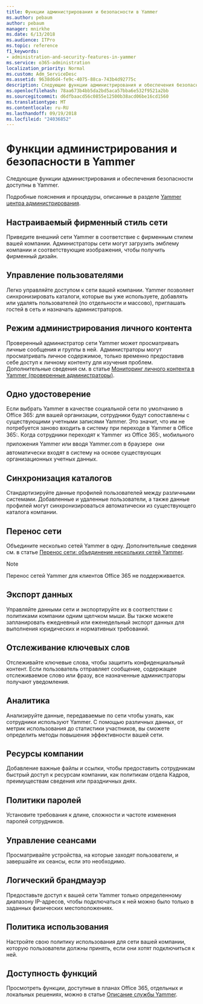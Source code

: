 ```yaml
---
title: Функции администрирования и безопасности в Yammer
ms.author: pebaum
author: pebaum
manager: mnirkhe
ms.date: 6/13/2018
ms.audience: ITPro
ms.topic: reference
f1_keywords:
- administration-and-security-features-in-yammer
ms.service: o365-administration
localization_priority: Normal
ms.custom: Adm_ServiceDesc
ms.assetid: 9638d6d4-fe9c-4075-88ca-743b4d92775c
description: Следующие функции администрирования и обеспечения безопасности доступны в Yammer.
ms.openlocfilehash: 78aa673b4bb5da2bd5aca57bba6e532f9521a2bb
ms.sourcegitcommit: d6dfbaacd56c0855e12500b38acd06be16cd1560
ms.translationtype: MT
ms.contentlocale: ru-RU
ms.lasthandoff: 09/19/2018
ms.locfileid: "24036852"
---
```

# <a name="administration-and-security-features-in-yammer"></a>Функции администрирования и безопасности в Yammer

Следующие функции администрирования и обеспечения безопасности доступны в Yammer.
  
Подробные пояснения и процедуры, описанные в разделе [Yammer центра администрирования](https://go.microsoft.com/fwlink/?LinkId=869688).
  
## <a name="custom-network-branding"></a>Настраиваемый фирменный стиль сети
<a name="bkmk_CustomNetworkBranding"> </a>

Приведите внешний сети Yammer в соответствие с фирменным стилем вашей компании. Администраторы сети могут загрузить эмблему компании и соответствующие изображения, чтобы получить фирменный дизайн.
  
## <a name="user-management"></a>Управление пользователями
<a name="bkmk_UserManagement"> </a>

Легко управляйте доступом к сети вашей компании. Yammer позволяет синхронизировать каталоги, которые вы уже используете, добавлять или удалять пользователей (по отдельности и массово), приглашать гостей в сеть и назначать администраторов.
  
## <a name="admin-private-content-mode"></a>Режим администрирования личного контента
<a name="bkmk_AdminPrivate"> </a>

Проверенный администратор сети Yammer может просматривать личные сообщения и группы в ней.  Администраторы могут просматривать личное содержимое, только временно предоставив себе доступ к личному контенту для изучения проблем.  Дополнительные сведения см. в статье [Мониторинг личного контента в Yammer (проверенные администраторы)](https://go.microsoft.com/fwlink/?LinkId=627479).
  
## <a name="single-identity"></a>Одно удостоверение
<a name="bkmk_o365_user_mapping"> </a>

Если выбрать Yammer в качестве социальной сети по умолчанию в Office 365: для вашей организации, сотрудники будут сопоставлены с существующими учетными записями Yammer. Это значит, что им не потребуется заново входить в систему при переходе в Yammer в Office 365:. Когда сотрудники переходят к Yammer  из Office 365:, мобильного приложения Yammer или вводя Yammer.com в браузере  они автоматически входят в систему на основе существующих организационных учетных данных.
  
## <a name="directory-synchronization"></a>Синхронизация каталогов
<a name="bkmk_DirectorySynchronization"> </a>

Стандартизируйте данные профилей пользователей между различными системами. Добавленные и удаленные пользователи, а также данные профилей могут синхронизироваться автоматически из существующего каталога компании.
  
## <a name="network-migration"></a>Перенос сети
<a name="bkmk_NetworkMigration"> </a>

Объедините несколько сетей Yammer в одну. Дополнительные сведения см. в статье [Перенос сети: объединение нескольких сетей Yammer](https://go.microsoft.com/fwlink/?LinkID=617488).
  
> [!NOTE]
> Перенос сетей Yammer для клиентов Office 365 не поддерживается. 
  
## <a name="data-export"></a>Экспорт данных
<a name="bkmk_DataExport"> </a>

Управляйте данными сети и экспортируйте их в соответствии с политиками компании одним щелчком мыши. Вы также можете запланировать ежедневный или еженедельный экспорт данных для выполнения юридических и нормативных требований.
  
## <a name="keyword-monitoring"></a>Отслеживание ключевых слов
<a name="bkmk_KeywordMonitoring"> </a>

Отслеживайте ключевые слова, чтобы защитить конфиденциальный контент. Если пользователь отправляет сообщение, содержащее отслеживаемое слово или фразу, все назначенные администраторы получают уведомления.
  
## <a name="analytics"></a>Аналитика
<a name="bkmk_Analytics"> </a>

Анализируйте данные, передаваемые по сети чтобы узнать, как сотрудники используют Yammer. С помощью различных данных, от метрик использования до статистики участников, вы сможете определить методы повышения эффективности вашей сети.
  
## <a name="company-resources"></a>Ресурсы компании
<a name="bkmk_CompanyResources"> </a>

Добавление важные файлы и ссылки, чтобы предоставить сотрудникам быстрый доступ к ресурсам компании, как политикам отдела Кадров, преимуществам сведения или праздничных днях.
  
## <a name="password-policies"></a>Политики паролей
<a name="bkmk_PasswordPolicies"> </a>

Установите требования к длине, сложности и частоте изменения паролей сотрудников.
  
## <a name="session-management"></a>Управление сеансами
<a name="bkmk_SessionManagement"> </a>

Просматривайте устройства, на которые заходят пользователи, и завершайте их сеансы, если это необходимо.
  
## <a name="logical-firewall"></a>Логический брандмауэр
<a name="bkmk_LogicalFirewall"> </a>

Предоставьте доступ к вашей сети Yammer только определенному диапазону IP-адресов, чтобы подключаться к ней можно было только в заданных физических местоположениях.
  
## <a name="usage-policy"></a>Политика использования
<a name="bkmk_UsagePolicy"> </a>

Настройте свою политику использования для сети вашей компании, которую пользователи должны принять, если они хотят подключиться к ней.
  
## <a name="feature-availability"></a>Доступность функций
<a name="bkmk_UsagePolicy"> </a>

Просмотреть функции, доступные в планах Office 365, отдельных и локальных решениях, можно в статье [Описание службы Yammer](yammer-service-description.md).
  

